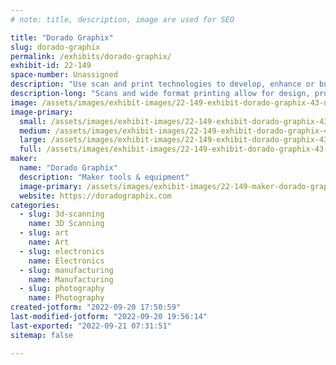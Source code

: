 ```yaml
---
# note: title, description, image are used for SEO

title: "Dorado Graphix"
slug: dorado-graphix
permalink: /exhibits/dorado-graphix/
exhibit-id: 22-149
space-number: Unassigned
description: "Use scan and print technologies to develop, enhance or build projects."
description-long: "Scans and wide format printing allow for design, prototyping, visualization, creation, enhancing and building of concepts, projects and final products."
image: /assets/images/exhibit-images/22-149-exhibit-dorado-graphix-43-new-logo-300px-square-6168-large.png
image-primary: 
  small: /assets/images/exhibit-images/22-149-exhibit-dorado-graphix-43-new-logo-300px-square-6168-small.png
  medium: /assets/images/exhibit-images/22-149-exhibit-dorado-graphix-43-new-logo-300px-square-6168-medium.png
  large: /assets/images/exhibit-images/22-149-exhibit-dorado-graphix-43-new-logo-300px-square-6168-large.png
  full: /assets/images/exhibit-images/22-149-exhibit-dorado-graphix-43-new-logo-300px-square-6168-full.png
maker: 
  name: "Dorado Graphix"
  description: "Maker tools & equipment"
  image-primary: /assets/images/exhibit-images/22-149-maker-dorado-graphix-new-logo-300px-square-medium.png
  website: https://doradographix.com
categories: 
  - slug: 3d-scanning
    name: 3D Scanning
  - slug: art
    name: Art
  - slug: electronics
    name: Electronics
  - slug: manufacturing
    name: Manufacturing
  - slug: photography
    name: Photography
created-jotform: "2022-09-20 17:50:59"
last-modified-jotform: "2022-09-20 19:56:14"
last-exported: "2022-09-21 07:31:51"
sitemap: false

---
```

